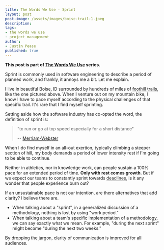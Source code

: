 ```yaml
---
title: The Words We Use - Sprint
layout: post
post-image: /assets/images/boise-trail-1.jpeg
description: 
tags:
- the words we use
- project management
author: 
- Justin Pease
published: true
---
```


**This post is part of [The Words We Use](/2022/12/18/the-words-we-use) series.**

Sprint is commonly used in software engineering to describe a period of planned
work, and frankly, it annoys me a bit. Let me explain.

I live in beautiful Boise, ID surrounded by hundreds of miles of [foothill
trails](https://boisetrails.com), like the one pictured above. When I venture
out on my mountain bike, I know I have to pace myself according to the physical
challenges of that specific trail. It's rare that I find myself sprinting.

Setting aside how the software industry has co-opted the word, the definition of
sprint is:

> "to run or go at top speed especially for a short distance"
>
> -- [Merriam-Webster](https://www.merriam-webster.com/dictionary/sprint)

When I do find myself in an all-out exertion, typically climbing a steeper
section of hill, my body demands a period of lower intensity rest if I'm going
to be able to continue.

Neither in athletics, nor in knowledge work, can people sustain a 100% pace for
an extended period of time. **Only with rest comes growth.** But if we expect
our teams to constantly sprint towards [deadlines](/2022/12/19/the-words-we-use-deadline),
is it any wonder that people experience burn out?

If an unsustainable pace is not our intention, are there alternatives that add
clarity? I believe there are.

* When talking about a "sprint", in a generalized discussion of a methodology, 
nothing is lost by using "work period."
* When talking about a team's specific implementation of a methodology, we can
say exactly what we mean. For example, "during the next sprint" might become
"during the next two weeks."

By dropping the jargon, clarity of communication is improved for all audiences.
